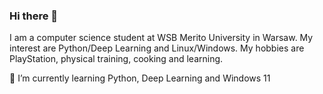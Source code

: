 ### Hi there 👋

I am a computer science student at WSB Merito University in Warsaw. My interest are Python/Deep Learning and Linux/Windows. My hobbies are PlayStation, physical training, cooking and learning.

🌱 I’m currently learning Python, Deep Learning and Windows 11
